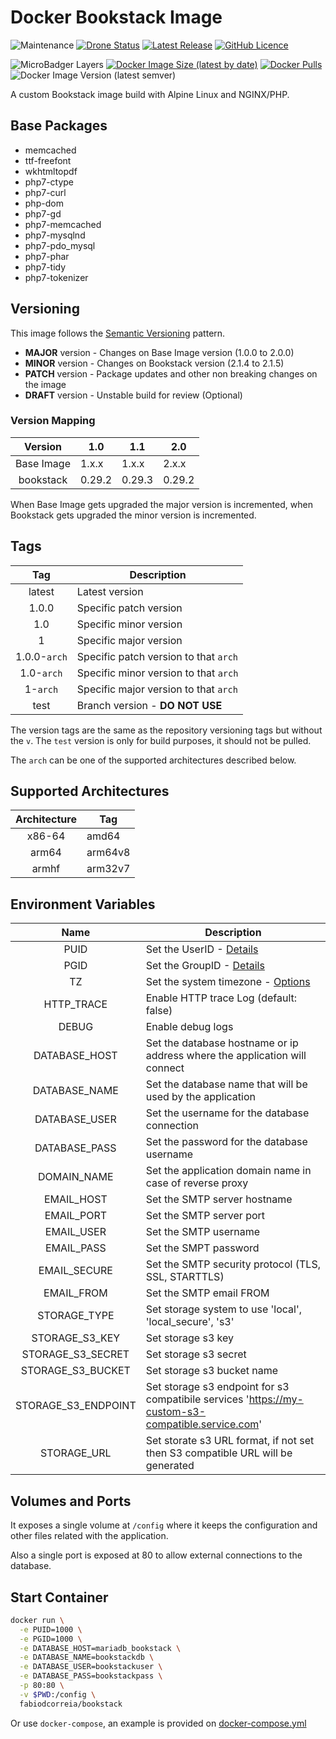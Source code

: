 # Docker Bookstack Image

![Maintenance](https://img.shields.io/maintenance/yes/2020?style=plastic) [![Drone Status](https://img.shields.io/drone/build/fabiodcorreia/docker-bookstack?style=plastic)](https://cloud.drone.io/fabiodcorreia/docker-bookstack) [![Latest Release](https://img.shields.io/github/v/release/fabiodcorreia/docker-bookstack?style=plastic)](https://github.com/fabiodcorreia/docker-bookstack/releases/latest) [![GitHub Licence](https://img.shields.io/github/license/fabiodcorreia/docker-bookstack?style=plastic)](https://github.com/fabiodcorreia/docker-bookstack/blob/master/LICENSE)


![MicroBadger Layers](https://img.shields.io/microbadger/layers/fabiodcorreia/bookstack?style=plastic) [![Docker Image Size (latest by date)](https://img.shields.io/docker/image-size/fabiodcorreia/bookstack?style=plastic)](https://hub.docker.com/r/fabiodcorreia/bookstack) [![Docker Pulls](https://img.shields.io/docker/pulls/fabiodcorreia/bookstack?style=plastic)](https://hub.docker.com/r/fabiodcorreia/bookstack) ![Docker Image Version (latest semver)](https://img.shields.io/docker/v/fabiodcorreia/bookstack?sort=semver&style=plastic)

A custom Bookstack image build with Alpine Linux and NGINX/PHP.

## Base Packages

- memcached
- ttf-freefont
- wkhtmltopdf
- php7-ctype
- php7-curl
- php-dom
- php7-gd
- php7-memcached
- php7-mysqlnd
- php7-pdo_mysql
- php7-phar
- php7-tidy
- php7-tokenizer

## Versioning

This image follows the [Semantic Versioning](https://semver.org/) pattern.

- **MAJOR** version - Changes on Base Image version (1.0.0 to 2.0.0)
- **MINOR** version - Changes on Bookstack version (2.1.4 to 2.1.5)
- **PATCH** version - Package updates and other non breaking changes on the image
- **DRAFT** version - Unstable build for review (Optional)

### Version Mapping

| Version    | 1.0     | 1.1     | 2.0     |
| :----:     | ---     | ---     | ----    |
| Base Image | 1.x.x   | 1.x.x   | 2.x.x   |
| bookstack   | 0.29.2   | 0.29.3   | 0.29.2   |

When Base Image gets upgraded the major version is incremented, when Bookstack gets upgraded the minor version is incremented.

## Tags

| Tag | Description |
| :----: | --- |
| latest | Latest version |
| 1.0.0 | Specific patch version |
| 1.0 | Specific minor version |
| 1 | Specific major version |
| 1.0.0-`arch` | Specific patch version to that `arch` |
| 1.0-`arch` | Specific minor version to that `arch` |
| 1-`arch` | Specific major version to that `arch` |
| test | Branch version - **DO NOT USE** |

The version tags are the same as the repository versioning tags but without the `v`. The `test` version is only for build purposes, it should not be pulled.

The `arch` can be one of the supported architectures described below.

## Supported Architectures

| Architecture | Tag |
| :----: | --- |
| x86-64 | amd64 |
| arm64 | arm64v8 |
| armhf | arm32v7 |


## Environment Variables

| Name                  | Description |
| :-------------------: | ----------- |
| PUID                  | Set the UserID - [Details](https://github.com/fabiodcorreia/docker-base-alpine#userid--groupid) |
| PGID                  | Set the GroupID - [Details](https://github.com/fabiodcorreia/docker-base-alpine#userid--groupid) |
| TZ                    | Set the system timezone - [Options](https://en.wikipedia.org/wiki/List_of_tz_database_time_zones#List) |
| HTTP_TRACE            | Enable HTTP trace Log (default: false) |
| DEBUG                 | Enable debug logs |
| DATABASE_HOST         | Set the database hostname or ip address where the application will connect |
| DATABASE_NAME         | Set the database name that will be used by the application |
| DATABASE_USER         | Set the username for the database connection |
| DATABASE_PASS         | Set the password for the database username |
| DOMAIN_NAME           | Set the application domain name in case of reverse proxy |
| EMAIL_HOST            | Set the SMTP server hostname |
| EMAIL_PORT            | Set the SMTP server port |
| EMAIL_USER            | Set the SMTP username |
| EMAIL_PASS            | Set the SMPT password |
| EMAIL_SECURE          | Set the SMTP security protocol (TLS, SSL, STARTTLS)
| EMAIL_FROM            | Set the SMTP email FROM |
| STORAGE_TYPE          | Set storage system to use 'local', 'local_secure', 's3' |
| STORAGE_S3_KEY        | Set storage s3 key |
| STORAGE_S3_SECRET     | Set storage s3 secret |
| STORAGE_S3_BUCKET     | Set storage s3 bucket name |
| STORAGE_S3_ENDPOINT   | Set storage s3 endpoint for s3 compatibile services 'https://my-custom-s3-compatible.service.com' |
| STORAGE_URL           | Set storate s3 URL format, if not set then S3 compatible URL will be generated |


## Volumes and Ports

It exposes a single volume at `/config` where it keeps the configuration and other files related with the application.

Also a single port is exposed at 80 to allow external connections to the database.

## Start Container

```bash
docker run \
  -e PUID=1000 \
  -e PGID=1000 \
  -e DATABASE_HOST=mariadb_bookstack \
  -e DATABASE_NAME=bookstackdb \
  -e DATABASE_USER=bookstackuser \
  -e DATABASE_PASS=bookstackpass \
  -p 80:80 \
  -v $PWD:/config \
  fabiodcorreia/bookstack
```

Or use `docker-compose`, an example is provided on [docker-compose.yml](docker-compose.yml)
